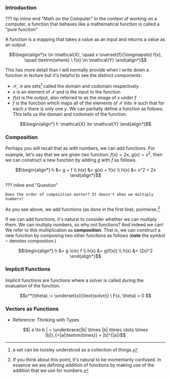 ### **Introduction**

??? tip inline end "Math on the Computer"
    In the context of working on a computer, a function that behaves like a mathematical function is called a "pure function"

A function is a mapping that takes a value as an input and returns a value as an output. 

$$\begin{align*}x \in \mathcal{X}, \quad x \overset{f}{\longmapsto} f(x), \quad \textrm{where} \ f(x)  \in \mathcal{Y} \end{align*}$$
 

 This has more detail than I will normally provide when I write down a function in lecture but it's helpful to see the distinct components: 

- $\mathcal{X}$, $\mathcal{Y}$ are sets[^1] called the domain and codomain respectively
- $x$ is an element of $\mathcal{X}$ and is the input to the function
- $f(x)$ is the output, also referred to as the image of $x$ under $f$ 
- $f$ is the function which maps all of the elements of $\mathcal{X}$ into $\mathcal{Y}$ such that for each $x$ there is only one $y$. We can partially define a function as follows. This tells us the domain and codomain of the function.

$$\begin{align*} f: \mathcal{X} \to \mathcal{Y} \end{align*}$$


### **Composition**

Perhaps you will recall that as with numbers, we can add functions. For example, let's say that we are given two function: $f(x) = 2x$, $g(x) = x^2$, then we can construct a new function by adding $g$ with $f$ as follows. 

$$\begin{align*} h &= g + f \\ 
h(x) &= g(x) + f(x) \\ 
h(x) &= x^2 + 2x \end{align*}$$

??? inline end "Question" 

    Does the order of composition matter? It doesn't when we multiply numbers!

As you see above, we add functions (as done in the first line), pointwise.[^2]

If we can add functions, it's natural to consider whether we can multiply them. We can multiply numbers, so why not functions? And indeed we can! We refer to this multiplication as **composition**. That is, we can construct a new function by composing two other functions as follows (**note** the symbol $\circ$ denotes composition.) 

$$\begin{align*} h &= g \circ f \\ 
h(x) &= g(f(x)) \\ 
h(x) &= (2x)^2 \end{align*}$$


### **Implicit Functions** 

Implicit functions are functions where a solver is called during the evaluation of the function. 

$$x^*(\theta) := \underset{x}{\text{solve}} \ F(x, \theta) = 0 $$

### **Vectors as Functions**

- Reference: Thinking with Types

$$| a \to b | = \underbrace{|b| \times |b| \times \dots \times |b|}_{=|a|\textrm{times}} = |b|^{|a|}$$




[^1]: a set can be loosley understood as a collection of things. 

[^2]: If you think about this point, it's natural to be momentarily confused. In essence we are defining addition of functions by making use of the addition that we use for numbers. 


